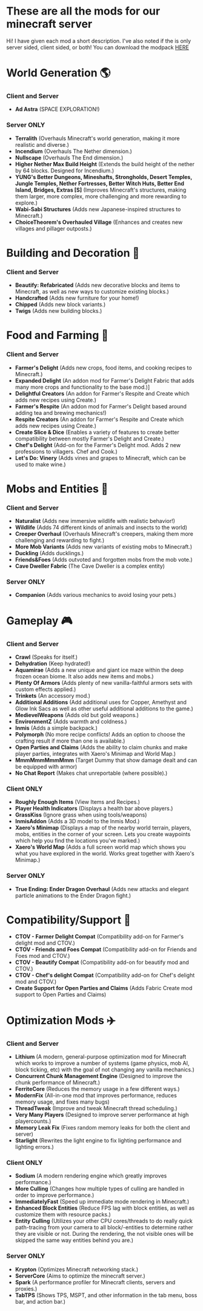 # These are all the mods for our minecraft server
Hi! 
I have given each mod a short description. I've also noted if the is only server sided, client sided, or both!
You can download the modpack [HERE](pornhub.com)

# World Generation 🌎
### Client and Server
* **Ad Astra** (SPACE EXPLORATION!)
### Server ONLY
* **Terralith** (Overhauls Minecraft's world generation, making it more realistic and diverse.)
* **Incendium** (Overhauls The Nether dimension.)
* **Nullscape** (Overhauls The End dimension.)
* **Higher Nether Max Build Height** (Extends the build height of the nether by 64 blocks. Designed for Incendium.)
* **YUNG's Better Dungeons, Mineshafts, Strongholds, Desert Temples, Jungle Temples, Nether Fortresses, Better Witch Huts, Better End Island, Bridges, Extras [S]** (Improves Minecraft's structures, making them larger, more complex, more challenging and more rewarding to explore.)
* **Wabi-Sabi Structures** (Adds new Japanese-inspired structures to Minecraft.)
* **ChoiceTheorem's Overhauled Village** (Enhances and creates new villages and pillager outposts.)

# Building and Decoration 🎨
### Client and Server
* **Beautify: Refabricated** (Adds new decorative blocks and items to Minecraft, as well as new ways to customize existing blocks.)
* **Handcrafted** (Adds new furniture for your home!)
* **Chipped** (Adds new block variants.)
* **Twigs** (Adds new building blocks.)


# Food and Farming 🚜
### Client and Server
* **Farmer's Delight** (Adds new crops, food items, and cooking recipes to Minecraft.)
* **Expanded Delight** (An addon mod for Farmer's Delight Fabric that adds many more crops and functionality to the base mod.)]
* **Delightful Creators** (An addon for Farmer's Respite and Create which adds new recipes using Create.)
* **Farmer's Respite** (An addon mod for Farmer's Delight based around adding tea and brewing mechanics!)
* **Respite Creators** (An addon for Farmer's Respite and Create which adds new recipes using Create.)
* **Create Slice & Dice** (Enables a variety of features to create better compatibility between mostly Farmer's Delight and Create.)
* **Chef's Delight** (Add-on for the Farmer's Delight mod. Adds 2 new professions to villagers. Chef and Cook.)
* **Let's Do: Vinery** (Adds vines and grapes to Minecraft, which can be used to make wine.)


# Mobs and Entities 🦒
### Client and Server
* **Naturalist** (Adds new immersive wildlife with realistic behavior!)
* **Wildlife** (Adds 74 different kinds of animals and insects to the world)
* **Creeper Overhaul** (Overhauls Minecraft's creepers, making them more challenging and rewarding to fight.)
* **More Mob Variants** (Adds new variants of existing mobs to Minecraft.)
* **Duckling** (Adds ducklings.)
* **Friends&Foes** (Adds outvoted and forgotten mobs from the mob vote.)
* **Cave Dweller Fabric** (The Cave Dweller is a complex entity)
### Server ONLY
* **Companion** (Adds various mechanics to avoid losing your pets.)

# Gameplay 🎮
### Client and Server
* **Crawl** (Speaks for itself.)
* **Dehydration** (Keep hydrated!)
* **Aquamirae** (Adds a new unique and giant ice maze within the deep frozen ocean biome. It also adds new items and mobs.)
* **Plenty Of Armors** (Adds plenty of new vanilla-faithful armors sets with custom effects applied.)
* **Trinkets** (An accessory mod.)
* **Additional Additions** (Add additional uses for Copper, Amethyst and Glow Ink Sacs as well as other useful additional additions to the game.)
* **MedievelWeapons** (Adds old but gold weapons.)
* **EnvironmentZ** (Adds warmth and coldness.)
* **Inmis** (Adds a simple backpack.)
* **Polymorph** (No more recipe conflicts! Adds an option to choose the crafting result if more than one is available.)
* **Open Parties and Claims** (Adds the ability to claim chunks and make player parties, integrates with Xaero's Minimap and World Map.)
* **MmmMmmMmmMmm** (Target Dummy that show damage dealt and can be equipped with armor)
* **No Chat Report** (Makes chat unreportable (where possible).)
### Client ONLY
* **Roughly Enough Items** (View Items and Recipes.)
* **Player Health Indicators** (Displays a health bar above players.)
* **GrassKiss** (Ignore grass when using tools/weapons)
* **InmisAddon** (Adds a 3D model to the Inmis Mod.)
* **Xaero's Minimap** (Displays a map of the nearby world terrain, players, mobs, entities in the corner of your screen. Lets you create waypoints which help you find the locations you've marked.)
* **Xaero's World Map** (Adds a full screen world map which shows you what you have explored in the world. Works great together with Xaero's Minimap.)
### Server ONLY
* **True Ending: Ender Dragon Overhaul** (Adds new attacks and elegant particle animations to the Ender Dragon fight.)

# Compatibility/Support 🫶

* **CTOV - Farmer Delight Compat** (Compatibility add-on for Farmer's delight mod and CTOV.)
* **CTOV - Friends and Foes Compat** (Compatibility add-on for Friends and Foes mod and CTOV.)
* **CTOV - Beautify Compat** (Compatibility add-on for beautify mod and CTOV.)
* **CTOV - Chef's delight Compat** (Compatibility add-on for Chef's delight mod and CTOV.)
* **Create Support for Open Parties and Claims** (Adds Fabric Create mod support to Open Parties and Claims)

# Optimization Mods ✈️
### Client and Server
* **Lithium** (A modern, general-purpose optimization mod for Minecraft which works to improve a number of systems (game physics, mob AI, block ticking, etc) with the goal of not changing any vanilla mechanics.)
* **Concurrent Chunk Management Engine** (Designed to improve the chunk performance of Minecraft.)
* **FerriteCore** (Reduces the memory usage in a few different ways.)
* **ModernFix** (All-in-one mod that improves performance, reduces memory usage, and fixes many bugs)
* **ThreadTweak** (Improve and tweak Minecraft thread scheduling.)
* **Very Many Players** (Designed to improve server performance at high playercounts.)
* **Memory Leak Fix** (Fixes random memory leaks for both the client and server)
* **Starlight** (Rewrites the light engine to fix lighting performance and lighting errors.)
### Client ONLY
* **Sodium** (A modern rendering engine which greatly improves performance.)
* **More Culling** (Changes how multiple types of culling are handled in order to improve performance.)
* **ImmediatelyFast** (Speed up immediate mode rendering in Minecraft.)
* **Enhanced Block Entities** (Reduce FPS lag with block entities, as well as customize them with resource packs.)
* **Entity Culling** (Utilizes your other CPU cores/threads to do really quick path-tracing from your camera to all block/-entities to determine rather they are visible or not. During the rendering, the not visible ones will be skipped the same way entities behind you are.)
### Server ONLY
* **Krypton** (Optimizes Minecraft networking stack.)
* **ServerCore** (Aims to optimize the minecraft server.)
* **Spark** (A performance profiler for Minecraft clients, servers and proxies.)
* **TabTPS** (Shows TPS, MSPT, and other information in the tab menu, boss bar, and action bar.)
